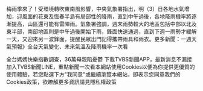梅雨季來了！受環境轉吹東南風影響，中央氣象署指出，明（3）日各地水氣增加，迎風面的花東及恆春半島有局部性的降雨，直到中午過後，各地降雨機率將逐漸提高，山區還可能有雷陣雨。氣象署強調，週末雨勢較大的地區包括中部以北及東半部，南部地區則是中午過後開始下雨，鋒面快速通過，直到下週一雨勢才緩解一天，又迎來另一波鋒面，提醒民眾出門記得攜帶雨具和雨衣。更多新聞：一週天氣預報》全台天氣變化、未來氣溫及降雨機率一次看

全台媽媽快樂指數調查，36萬母親陷憂鬱
下載TVBS新聞APP，最新消息不漏接
加入TVBS新聞LINE，重點新聞一次看本網站使用Cookies以便為你提供更優質的使用體驗，若您點選下方"我同意"或繼續瀏覽本網站，即表示您同意我們的Cookies政策，欲瞭解更多資訊請見隱私權政策